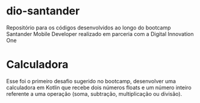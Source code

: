 # dio-santander
Repositório para os códigos desenvolvidos ao longo do bootcamp Santander Mobile Developer realizado em parceria com a Digital Innovation One

# Calculadora
Esse foi o primeiro desafio sugerido no bootcamp, desenvolver uma calculadora em Kotlin que recebe dois números floats e um número inteiro referente a uma operação (soma, subtração, multiplicação ou divisão). 
